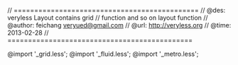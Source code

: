 // =============================================
// @des:      veryless Layout contains grid
// 			  function and so on layout function
// @author:   feichang <veryued@gmail.com>
// @url:      http://veryless.org
// @time:     2013-02-28
// =============================================

@import '_grid.less';
@import '_fluid.less';
@import '_metro.less';